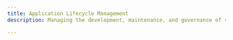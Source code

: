 ```yaml
---
title: Application Lifecycle Management
description: Managing the development, maintenance, and governance of software applications throughout their lifecycle.

---
```


